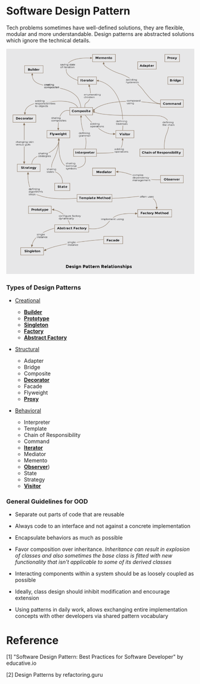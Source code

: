 # Software Design Pattern

Tech problems sometimes have well-defined solutions, they are flexible, modular and more understandable. Design patterns are abstracted solutions which ignore the technical details.

![Design Patter Relationships](./res/design-pattern-relationships.png)

### Types of Design Patterns

+ [Creational](./creational/README.md)
    * [**Builder**](./creational/builder-pattern.md)
    * [**Prototype**](./creational/prototype-pattern.md)
    * [**Singleton**](./creational/singleton-pattern.md)
    * [**Factory**](./creational/factory-pattern.md)
    * [**Abstract Factory**](./creational/abstract-factory-pattern.md)

+ [Structural](./structural/README.md)
    * Adapter
    * Bridge
    * Composite
    * [**Decorator**](./structural/decorator-pattern.md)
    * Facade
    * Flyweight
    * [**Proxy**](./structural/proxy-pattern.md)

+ [Behavioral](./behavioral/README.md)
    * Interpreter
    * Template
    * Chain of Responsibility
    * Command
    * [**Iterator**](./behavioral/iterator-pattern.md)
    * Mediator
    * Memento
    * [**Observer**](./behavioral/observer-pattern.md))
    * State
    * Strategy
    * [**Visitor**](./behavioral/visitor-pattern.md)

### General Guidelines for OOD

+ Separate out parts of code that are reusable

+ Always code to an interface and not against a concrete implementation

+ Encapsulate behaviors as much as possible

+ Favor composition over inheritance. *Inheritance can result in explosion of classes and also sometimes the base class is fitted with new functionality that isn't applicable to some of its derived classes*

+ Interacting components within a system should be as loosely coupled as possible

+ Ideally, class design should inhibit modification and encourage extension

+ Using patterns in daily work, allows exchanging entire implementation concepts with other developers via shared pattern vocabulary

# Reference

[1] "Software Design Pattern: Best Practices for Software Developer" by educative.io

[2] Design Patterns by refactoring.guru
